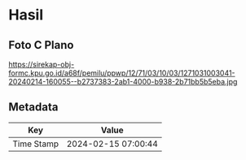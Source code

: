 # Hasil

## Foto C Plano

https://sirekap-obj-formc.kpu.go.id/a68f/pemilu/ppwp/12/71/03/10/03/1271031003041-20240214-160055--b2737383-2ab1-4000-b938-2b71bb5b5eba.jpg


## Metadata

| Key        | Value               |
| ---------- | ------------------- |
| Time Stamp | 2024-02-15 07:00:44 |



